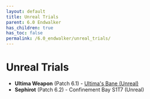 ```yaml
---
layout: default
title: Unreal Trials
parent: 6.0 Endwalker
has_children: true
has_toc: false
permalink: /6.0_endwalker/unreal_trials/
---
```


# Unreal Trials

- **Ultima Weapon** (Patch 6.1) - [Ultima's Bane (Unreal)](ultima_weapon)
- **Sephirot** (Patch 6.2) - Confinement Bay S1T7 (Unreal)